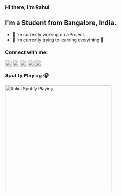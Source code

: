 ### Hi there, I'm Rahul 

## I'm a Student from Bangalore, India.
- 🔭 I’m currently working on a Project.
- 🌱 I’m currently trying to learning everything 🤣

### Connect with me:

[<img align="left" alt="Rahul | Twitter" width="22px" src="https://cdn.jsdelivr.net/npm/simple-icons@v3/icons/twitter.svg" />][twitter]
[<img align="left" alt="Rahul | LinkedIn" width="22px" src="https://cdn.jsdelivr.net/npm/simple-icons@v3/icons/linkedin.svg" />][linkedin]
[<img align="left" alt="Rahul | Instagram" width="22px" src="https://cdn.jsdelivr.net/npm/simple-icons@v3/icons/instagram.svg" />][instagram]
[<img align="left" alt="Rahul | PGP" width="22px" src="https://www.iconattitude.com/icons/open_icon_library/xfce4-style/png/256/application-pgp-keys.png" />][pgp]
[<img align="left" alt="Rahul | Telegram" width="22px" src="https://cdn.jsdelivr.net/npm/simple-icons@3.5.0/icons/telegram.svg" />][telegram]

<br />

### Spotify Playing 🎧
[<img src="https://novatorem.skynet-05.vercel.app/api/spotify-playing" alt="Rahul Spotify Playing" width="350" />](https://open.spotify.com/user/skynet_98)

[twitter]: https://twitter.com/_rare_10
[instagram]: https://instagram.com/_rare_10
[linkedin]: https://linkedin.com/in/rarev10
[pgp]: http://bit.ly/skynetpgp
[telegram]: https://t.me/skynet05
